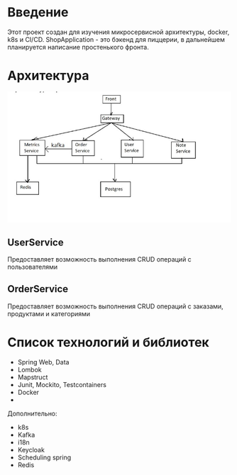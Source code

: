 # Введение

Этот проект создан для изучения микросервисной архитектуры, docker, k8s и СI/CD.
ShopApplication - это бэкенд для пиццерии, в дальнейшем планируется написание простенького фронта.

# Архитектура

![(скрин)](https://github.com/RinatBeybutov/shopApp/blob/master/arhitecture.jpg)

## UserService

Предоставляет возможность выполнения CRUD операций с пользователями

## OrderService

Предоставляет возможность выполнения CRUD операций с заказами, продуктами и категориями

# Список технологий и библиотек

* Spring Web, Data
* Lombok
* Mapstruct
* Junit, Mockito, Testcontainers
* Docker
* 

Дополнительно:

* k8s
* Kafka
* i18n
* Keycloak
* Scheduling spring
* Redis



